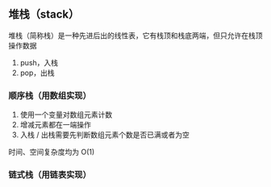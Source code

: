## 堆栈（stack）
堆栈（简称栈）是一种先进后出的线性表，它有栈顶和栈底两端，但只允许在栈顶操作数据

 1. push，入栈
 2. pop，出栈

### 顺序栈（用数组实现）

 1. 使用一个变量对数组元素计数
 2. 增减元素都在一端操作
 3. 入栈 / 出栈需要先判断数组元素个数是否已满或者为空

时间、空间复杂度均为 O(1)
### 链式栈（用链表实现）
